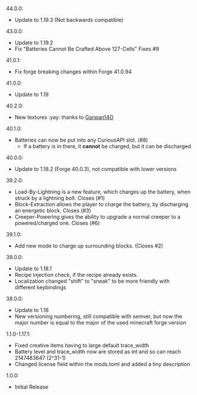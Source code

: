 44.0.0:
- Update to 1.19.3 (Not backwards compatible)

43.0.0:
- Update to 1.19.2
- Fix "Batteries Cannot Be Crafted Above 127-Cells" Fixes #9

41.0.1:
- Fix forge breaking changes within Forge 41.0.94

41.0.0:
- Update to 1.19

40.2.0:
- New textures :yay: thanks to [Ganpan14O](https://www.curseforge.com/members/ganpan14o)

40.1.0:
- Batteries can now be put into any CuriousAPI slot. (#8)
  - If a battery is in there, it **cannot** be charged, but it can be discharged

40.0.0:
- Update to 1.18.2 (Forge 40.0.3), not compatible with lower versions

39.2.0:
- Load-By-Lightning is a new feature, which charges up the battery, when struck by a lightning bolt. Closes (#1)
- Block-Extraction allows the player to charge the battery, by discharging an energetic block. Closes (#3)
- Creeper-Powering gives the ability to upgrade a normal creeper to a powered/charged one. Closes (#6)

39.1.0:
- Add new mode to charge up surrounding blocks. (Closes #2)

39.0.0:
- Update to 1.18.1
- Recipe injection check, if the recipe already exists.
- Localization changed "shift" to "sneak" to be more friendly with different keybindings

38.0.0:
- Update to 1.18
- New versioning numbering, still compatible with semver, but now the major number is equal to the major of the used minecraft forge version

1.1.0-1.17.1:
- Fixed creative items having to large default trace_width
- Battery level and trace_width now are stored as int and so can reach 2147483647 (2^31-1)
- Changed license field within the mods.toml and added a tiny description

1.0.0:
- Initial Release
